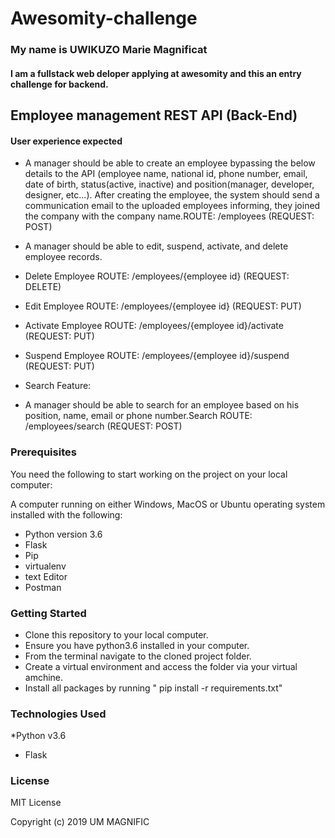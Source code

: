 # Awesomity-challenge

### My name is UWIKUZO Marie Magnificat
#### I am a fullstack web deloper applying at awesomity and this an entry challenge for backend.

## Employee management REST API (Back-End)
#### User experience expected
* A manager should be able to create an employee bypassing the below details to the API (employee name, national id, phone number, email, date of birth, status(active, inactive) and position(manager, developer, designer, etc...). After creating the employee, the system should send a communication email to the uploaded employees informing, they joined the company with the company name.ROUTE: /employees (REQUEST: POST)

* A manager should be able to edit, suspend, activate, and delete employee records.
* Delete Employee ROUTE: /employees/{employee id} (REQUEST: DELETE)
* Edit Employee ROUTE: /employees/{employee id} (REQUEST: PUT)
* Activate Employee ROUTE: /employees/{employee id}/activate (REQUEST: PUT)
* Suspend Employee ROUTE: /employees/{employee id}/suspend (REQUEST: PUT)
* Search Feature:
* A manager should be able to search for an employee based on his position, name, email or phone number.Search ROUTE: /employees/search (REQUEST: POST)


### Prerequisites
You need the following to start working on the project on your local computer:

A computer running on either Windows, MacOS or Ubuntu operating system installed with the following:
* Python version 3.6
* Flask
* Pip
* virtualenv
* text  Editor
* Postman

### Getting Started

* Clone this repository to your local computer.
* Ensure you have python3.6 installed in your computer.
* From the terminal navigate to the cloned project folder.
* Create a virtual environment and access the folder via your virtual amchine.
* Install all packages by running " pip install -r requirements.txt"

### Technologies Used
*Python v3.6
* Flask

### License
MIT License

Copyright (c) 2019 UM MAGNIFIC
